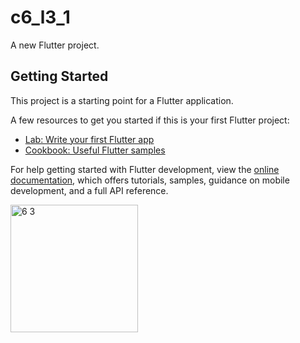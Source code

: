 # c6_l3_1

A new Flutter project.

## Getting Started

This project is a starting point for a Flutter application.

A few resources to get you started if this is your first Flutter project:

- [Lab: Write your first Flutter app](https://docs.flutter.dev/get-started/codelab)
- [Cookbook: Useful Flutter samples](https://docs.flutter.dev/cookbook)

For help getting started with Flutter development, view the
[online documentation](https://docs.flutter.dev/), which offers tutorials,
samples, guidance on mobile development, and a full API reference.

<img width="204" alt="6 3" src="https://user-images.githubusercontent.com/114164076/217164927-c754db25-7205-410e-9a72-faadcd0757c5.png">
